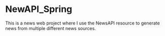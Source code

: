 # NewAPI_Spring
This is a news web project where I use the NewsAPI resource to generate news from multiple different news sources.
